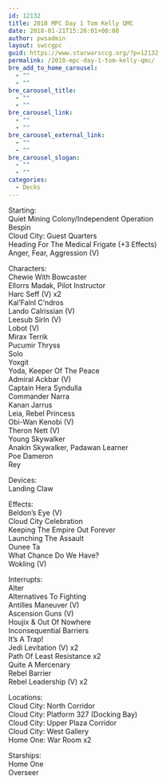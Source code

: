 ```yaml
---
id: 12132
title: 2018 MPC Day 1 Tom Kelly QMC
date: 2018-01-21T15:26:01+00:00
author: pwsadmin
layout: swccgpc
guid: https://www.starwarsccg.org/?p=12132
permalink: /2018-mpc-day-1-tom-kelly-qmc/
bre_add_to_home_carousel:
  - ""
  - ""
bre_carousel_title:
  - ""
  - ""
bre_carousel_link:
  - ""
  - ""
bre_carousel_external_link:
  - ""
  - ""
bre_carousel_slogan:
  - ""
  - ""
categories:
  - Decks
---
```

Starting:  
Quiet Mining Colony/Independent Operation  
Bespin  
Cloud City: Guest Quarters  
Heading For The Medical Frigate (+3 Effects)  
Anger, Fear, Aggression (V)

Characters:  
Chewie With Bowcaster  
Ellorrs Madak, Pilot Instructor  
Harc Seff (V) x2  
Kal&#8217;Falnl C&#8217;ndros  
Lando Calrissian (V)  
Leesub Sirln (V)  
Lobot (V)  
Mirax Terrik  
Pucumir Thryss  
Solo  
Yoxgit  
Yoda, Keeper Of The Peace  
Admiral Ackbar (V)  
Captain Hera Syndulla  
Commander Narra  
Kanan Jarrus  
Leia, Rebel Princess  
Obi-Wan Kenobi (V)  
Theron Nett (V)  
Young Skywalker  
Anakin Skywalker, Padawan Learner  
Poe Dameron  
Rey

Devices:  
Landing Claw

Effects:  
Beldon&#8217;s Eye (V)  
Cloud City Celebration  
Keeping The Empire Out Forever  
Launching The Assault  
Ounee Ta  
What Chance Do We Have?  
Wokling (V)

Interrupts:  
Alter  
Alternatives To Fighting  
Antilles Maneuver (V)  
Ascension Guns (V)  
Houjix & Out Of Nowhere  
Inconsequential Barriers  
It&#8217;s A Trap!  
Jedi Levitation (V) x2  
Path Of Least Resistance x2  
Quite A Mercenary  
Rebel Barrier  
Rebel Leadership (V) x2

Locations:  
Cloud City: North Corridor  
Cloud City: Platform 327 (Docking Bay)  
Cloud City: Upper Plaza Corridor  
Cloud City: West Gallery  
Home One: War Room x2

Starships:  
Home One  
Overseer